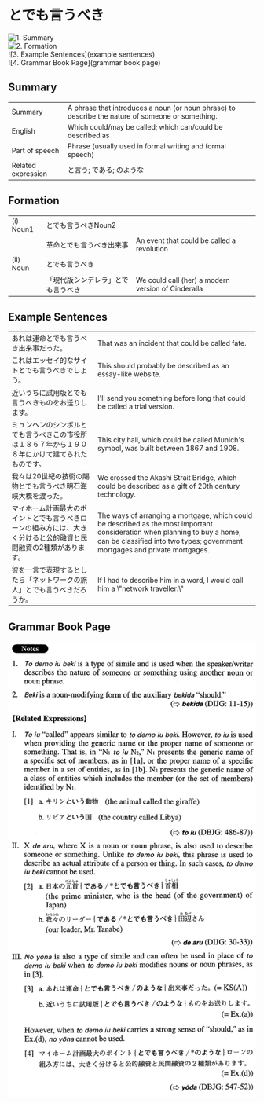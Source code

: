 # とでも言うべき

![1. Summary](summary)<br>
![2. Formation](formation)<br>
![3. Example Sentences](example sentences)<br>
![4. Grammar Book Page](grammar book page)<br>


## Summary

<table><tr>   <td>Summary</td>   <td>A phrase that introduces a noun (or noun phrase) to describe the nature of someone or something.</td></tr><tr>   <td>English</td>   <td>Which could/may be called; which can/could be described as</td></tr><tr>   <td>Part of speech</td>   <td>Phrase (usually used in formal writing and formal speech)</td></tr><tr>   <td>Related expression</td>   <td>と言う; である; のような</td></tr></table>

## Formation

<table class="table"><tbody><tr class="tr head"><td class="td"><span class="numbers">(i)</span> <span class="bold">Noun<span class="subscript">1</span></span></td><td class="td"><span class="concept">とでも言うべき</span><span>Noun<span class="subscript">2</span></span></td><td class="td"></td></tr><tr class="tr"><td class="td"></td><td class="td"><span>革命</span><span class="concept">とでも言うべき</span><span>出来事</span></td><td class="td"><span>An event that could be called a revolution</span></td></tr><tr class="tr head"><td class="td"><span class="numbers">(ii)</span> <span class="bold">Noun</span></td><td class="td"><span class="concept">とでも言うべき</span></td><td class="td"></td></tr><tr class="tr"><td class="td"></td><td class="td"><span>「現代版シンデレラ」</span><span class="concept">とでも言うべき</span></td><td class="td"><span>We could call (her) a modern version of Cinderalla</span></td></tr></tbody></table>

## Example Sentences

<table><tr>   <td>あれは運命とでも言うべき出来事だった。</td>   <td>That was an incident that could be called fate.</td></tr><tr>   <td>これはエッセイ的なサイトとでも言うべきでしょう。</td>   <td>This should probably be described as an essay-like website.</td></tr><tr>   <td>近いうちに試用版とでも言うべきものをお送りします。</td>   <td>I'll send you something before long that could be called a trial version.</td></tr><tr>   <td>ミュンヘンのシンボルとでも言うべきこの市役所は１８６７年から１９０８年にかけて建てられたものです。</td>   <td>This city hall, which could be called Munich's symbol, was built between 1867 and 1908.</td></tr><tr>   <td>我々は20世紀の技術の賜物とでも言うべき明石海峡大橋を渡った。</td>   <td>We crossed the Akashi Strait Bridge, which could be described as a gift of 20th century technology.</td></tr><tr>   <td>マイホーム計画最大のポイントとでも言うべきローンの組み方には、大きく分けると公的融資と民間融資の2種類があります。</td>   <td>The ways of arranging a mortgage, which could be described as the most important consideration when planning to buy a home, can be classiﬁed into two types; government mortgages and private mortgages.</td></tr><tr>   <td>彼を一言で表現するとしたら「ネットワークの旅人」とでも言うべきだろうか。</td>   <td>If I had to describe him in a word, I would call him a \"network traveller.\"</td></tr></table>

## Grammar Book Page

![](../img/Advancedとでも言うべき.png)

